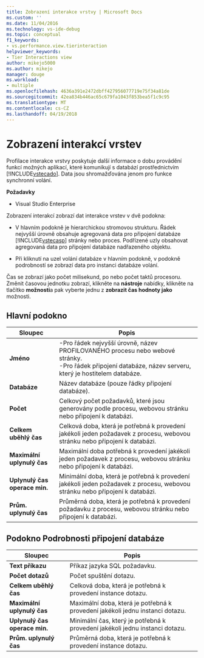 ```yaml
---
title: Zobrazení interakce vrstvy | Microsoft Docs
ms.custom: ''
ms.date: 11/04/2016
ms.technology: vs-ide-debug
ms.topic: conceptual
f1_keywords:
- vs.performance.view.tierinteraction
helpviewer_keywords:
- Tier Interactions view
author: mikejo5000
ms.author: mikejo
manager: douge
ms.workload:
- multiple
ms.openlocfilehash: 4636a391e2472dbff427956077719e75f34a81de
ms.sourcegitcommit: 42ea834b446ac65c679fa1043f853bea5f1c9c95
ms.translationtype: MT
ms.contentlocale: cs-CZ
ms.lasthandoff: 04/19/2018
---
```

# <a name="tier-interactions-view"></a>Zobrazení interakcí vrstev

Profilace interakce vrstvy poskytuje další informace o dobu provádění funkcí možných aplikací, které komunikují s databází prostřednictvím [!INCLUDE[vstecado](../data-tools/includes/vstecado_md.md)]. Data jsou shromažďována jenom pro funkce synchronní volání.

**Požadavky**

- Visual Studio Enterprise

Zobrazení interakcí zobrazí dat interakce vrstev v dvě podokna:

- V hlavním podokně je hierarchickou stromovou strukturu. Řádek nejvyšší úrovně obsahuje agregovaná data pro připojení databáze [!INCLUDE[vstecasp](../code-quality/includes/vstecasp_md.md)] stránky nebo proces. Podřízené uzly obsahovat agregovaná data pro připojení databáze nadřazeného objektu.

- Při kliknutí na uzel volání databáze v hlavním podokně, v podokně podrobností se zobrazí data pro instanci databáze volání.

 Čas se zobrazí jako počet milisekund, po nebo počet taktů procesoru. Změnit časovou jednotku zobrazí, klikněte na **nástroje** nabídky, klikněte na tlačítko **možnosti**a pak vyberte jednu z **zobrazit čas hodnoty jako** možnosti.

## <a name="master-pane"></a>Hlavní podokno

|Sloupec|Popis|
|------------|-----------------|
|**Jméno**|-Pro řádek nejvyšší úrovně, název PROFILOVANÉHO procesu nebo webové stránky.<br />-Pro řádek připojení databáze, název serveru, který je hostitelem databáze.|
|**Databáze**|Název databáze (pouze řádky připojení databáze).|
|**Počet**|Celkový počet požadavků, které jsou generovány podle procesu, webovou stránku nebo připojení k databázi.|
|**Celkem uběhlý čas**|Celková doba, která je potřebná k provedení jakékoli jeden požadavek z procesu, webovou stránku nebo připojení k databázi.|
|**Maximální uplynulý čas**|Maximální doba potřebná k provedení jakékoli jeden požadavek z procesu, webovou stránku nebo připojení k databázi.|
|**Uplynulý čas operace min.**|Minimální doba, která je potřebná k provedení jakékoli jeden požadavek z procesu, webovou stránku nebo připojení k databázi.|
|**Prům. uplynulý čas**|Průměrná doba, která je potřebná k provedení požadavku z procesu, webovou stránku nebo připojení k databázi.|

## <a name="database-connection-details-pane"></a>Podokno Podrobnosti připojení databáze

|Sloupec|Popis|
|------------|-----------------|
|**Text příkazu**|Příkaz jazyka SQL požadavku.|
|**Počet dotazů**|Počet spuštění dotazu.|
|**Celkem uběhlý čas**|Celková doba, která je potřebná k provedení instance dotazu.|
|**Maximální uplynulý čas**|Maximální doba, která je potřebná k provedení jakékoli jednu instanci dotazu.|
|**Uplynulý čas operace min.**|Minimální čas, který je potřebná k provedení jakékoli jednu instanci dotazu.|
|**Prům. uplynulý čas**|Průměrná doba, která je potřebná k provedení instance dotazu.|